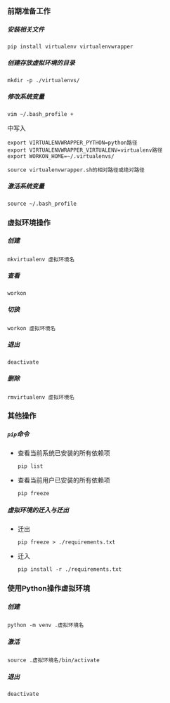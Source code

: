 ### 前期准备工作

##### 安装相关文件

```shell
pip install virtualenv virtualenvwrapper
```

##### 创建存放虚拟环境的目录

```shell
mkdir -p ./virtualenvs/
```

##### 修改系统变量

```shell
vim ~/.bash_profile +
```

中写入

```shell
export VIRTUALENVWRAPPER_PYTHON=python路径
export VIRTUALENVWRAPPER_VIRTUALENV=virtualenv路径
export WORKON_HOME=~/.virtualenvs/

source virtualenvwrapper.sh的相对路径或绝对路径
```

##### 激活系统变量

```shell
source ~/.bash_profile
```

### 虚拟环境操作

##### 创建

```shell
mkvirtualenv 虚拟环境名
```

##### 查看

```shell
workon
```

##### 切换

```shell
workon 虚拟环境名
```

##### 退出

```shell
deactivate
```

##### 删除

```shell
rmvirtualenv 虚拟环境名
```

### 其他操作

##### `pip`命令

* 查看当前系统已安装的所有依赖项

    ```shell
    pip list
    ```

* 查看当前用户已安装的所有依赖项

    ```shell
    pip freeze
    ```

##### 虚拟环境的迁入与迁出

* 迁出

    ```shell
    pip freeze > ./requirements.txt
    ```

* 迁入

    ```shell
    pip install -r ./requirements.txt
    ```

### 使用Python操作虚拟环境

##### 创建

```shell
python -m venv .虚拟环境名
```

##### 激活

```shell
source .虚拟环境名/bin/activate
```

##### 退出

```shell
deactivate
```